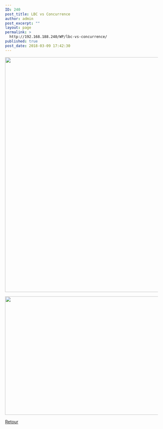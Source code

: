 ```yaml
---
ID: 240
post_title: LBC vs Concurrence
author: admin
post_excerpt: ""
layout: page
permalink: >
  http://192.168.188.240/WP/lbc-vs-concurrence/
published: true
post_date: 2018-03-09 17:42:30
---
```

<a href="http://192.168.188.240/WP/wp-content/uploads/2018/03/audiance-concurence.png"><img class="aligncenter wp-image-241 size-full" src="http://192.168.188.240/WP/wp-content/uploads/2018/03/audiance-concurence.png" alt="" width="898" height="771" /></a>
<p style="text-align: center;"><a href="http://192.168.188.240/WP/wp-content/uploads/2018/03/audiance-concurence-2.png"><img class="alignnone wp-image-242 size-full" src="http://192.168.188.240/WP/wp-content/uploads/2018/03/audiance-concurence-2.png" alt="" width="624" height="389" /></a></p> <a href="javascript:history.back()"> Retour</a>